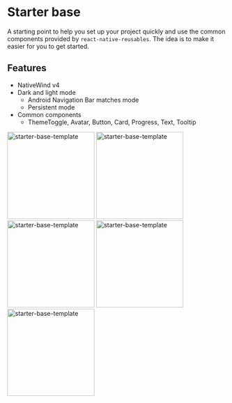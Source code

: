 # Starter base

A starting point to help you set up your project quickly and use the common components provided by `react-native-reusables`. The idea is to make it easier for you to get started.

## Features

- NativeWind v4
- Dark and light mode
  - Android Navigation Bar matches mode
  - Persistent mode
- Common components
  - ThemeToggle, Avatar, Button, Card, Progress, Text, Tooltip

<img src="https://github.com/Mj23978/expo-starter/docs/1.png"
     alt="starter-base-template"
     style="width:200px;" />
<img src="https://github.com/Mj23978/expo-starter/docs/2.png"
     alt="starter-base-template"
     style="width:200px;" />
<img src="https://github.com/Mj23978/expo-starter/docs/3.png"
     alt="starter-base-template"
     style="width:200px;" />
<img src="https://github.com/Mj23978/expo-starter/docs/4.png"
     alt="starter-base-template"
     style="width:200px;" />
<img src="https://github.com/Mj23978/expo-starter/docs/5.png"
     alt="starter-base-template"
     style="width:200px;" />

